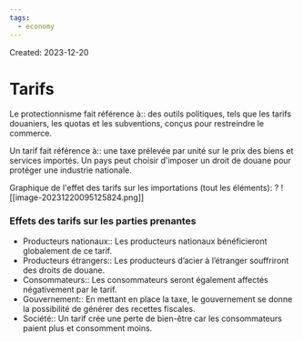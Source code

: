 ```yaml
---
tags:
  - economy
---
```

Created: 2023-12-20

# Tarifs

Le protectionnisme fait référence à:: des outils politiques, tels que les tarifs douaniers, les quotas et les subventions, conçus pour restreindre le commerce.

Un tarif fait référence à:: une taxe prélevée par unité sur le prix des biens et services importés. Un pays peut choisir d'imposer un droit de douane pour protéger une industrie nationale.

Graphique de l'effet des tarifs sur les importations (tout les éléments):
?
![[image-20231220095125824.png]]


### Effets des tarifs sur les parties prenantes
- Producteurs nationaux:: Les producteurs nationaux bénéficieront globalement de ce tarif.
- Producteurs étrangers:: Les producteurs d’acier à l’étranger souffriront des droits de douane.
- Consommateurs:: Les consommateurs seront également affectés négativement par le tarif.
- Gouvernement:: En mettant en place la taxe, le gouvernement se donne la possibilité de générer des recettes fiscales.
- Société:: Un tarif crée une perte de bien-être car les consommateurs paient plus et consomment moins.